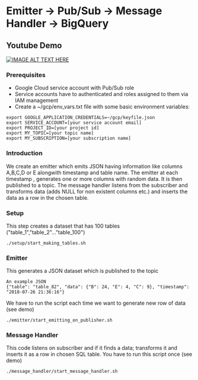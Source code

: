 # Emitter → Pub/Sub → Message Handler → BigQuery 

## Youtube Demo 
[![IMAGE ALT TEXT HERE](https://img.youtube.com/vi/CeuAMx1qpL0/0.jpg)](https://www.youtube.com/watch?v=CeuAMx1qpL0)

### Prerequisites
* Google Cloud service account with Pub/Sub role
* Service accounts have to authenticated and roles assigned to them via IAM management
* Create a ~/gcp/env_vars.txt file with some basic environment variables:

```
export GOOGLE_APPLICATION_CREDENTIALS=~/gcp/keyfile.json
export SERVICE_ACCOUNT=[your service account email]
export PROJECT_ID=[your project id]
export MY_TOPIC=[your topic name]
export MY_SUBSCRIPTION=[your subscription name]
```

### Introduction
We create an emitter which emits JSON having information like columns A,B,C,D or E alongwith timestamp and table name. The emitter at each timestamp , generates one or more columns with random data. It is then published to a
topic. The message handler listens from the subscriber and  transforms data (adds NULL for non existent columns etc.) and inserts the data as a row in the chosen table. 

### Setup
This step creates a dataset that has 100 tables ("table\_1","table\_2"..."table\_100")
```
./setup/start_making_tables.sh
```
### Emitter
This generates a JSON dataset which is published to the topic 
```
An example JSON
{"table": "table_82", "data": {"B": 24, "E": 4, "C": 9}, "timestamp": "2018-07-26 21:36:16"}
```
We have to run the script each time we want to generate new row of data (see demo)
```
./emitter/start_emitting_on_publisher.sh
```
### Message Handler
This code listens on subscriber and if it finds a data;
transforms it and inserts it as a row in chosen SQL table. You have to run this script once (see demo)
```
./message_handler/start_message_handler.sh
```
